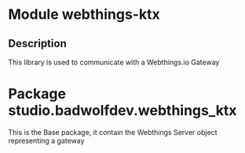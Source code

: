 # Module webthings-ktx

## Description
 This library is used to communicate with a Webthings.io Gateway
 
# Package studio.badwolfdev.webthings_ktx
 This is the Base package, it contain the Webthings Server object representing a gateway